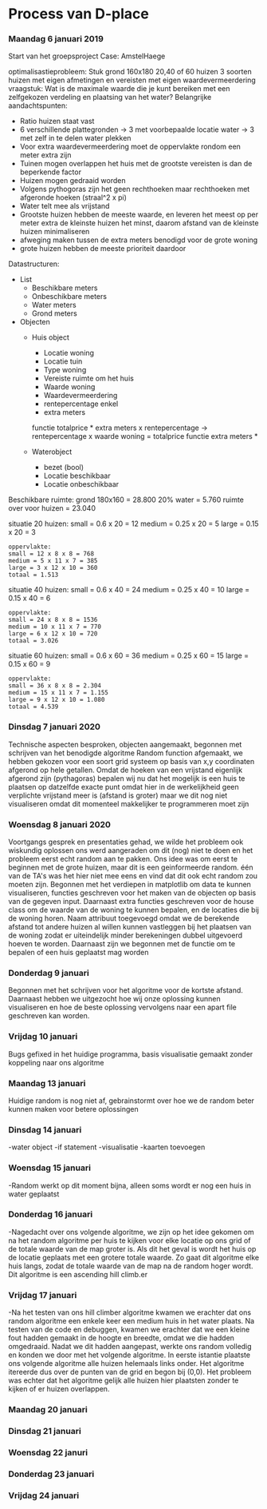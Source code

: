 # Process van D-place

### Maandag 6 januari 2019
Start van het groepsproject
Case: AmstelHaege

optimalisastieprobleem:
Stuk grond 160x180
20,40 of 60 huizen
3 soorten huizen met eigen afmetingen en vereisten met eigen waardevermeerdering
vraagstuk: Wat is de maximale waarde die je kunt bereiken met een zelfgekozen verdeling en plaatsing van het water?
Belangrijke aandachtspunten:
- Ratio huizen staat vast
- 6 verschillende plattegronden -> 3 met voorbepaalde locatie water -> 3 met zelf in te delen water plekken
- Voor extra waardevermeerdering moet de oppervlakte rondom een meter extra zijn
- Tuinen mogen overlappen het huis met de grootste vereisten is dan de beperkende factor
- Huizen mogen gedraaid worden
- Volgens pythogoras zijn het geen rechthoeken maar rechthoeken met afgeronde hoeken (straal^2 x pi)
- Water telt mee als vrijstand
- Grootste huizen hebben de meeste waarde, en leveren het meest op per meter extra de kleinste huizen het minst, daarom afstand van de kleinste huizen minimaliseren
- afweging maken tussen de extra meters benodigd voor de grote woning
- grote huizen hebben de meeste prioriteit daardoor

Datastructuren:
- List
    - Beschikbare meters
    - Onbeschikbare meters
    - Water meters
    - Grond meters
- Objecten
    - Huis object
        - Locatie woning
        - Locatie tuin
        - Type woning
        - Vereiste ruimte om het huis
        - Waarde woning
        - Waardevermeerdering
        - rentepercentage enkel
        - extra meters

        functie totalprice
            * extra meters x rentepercentage -> rentepercentage x waarde woning = totalprice
        functie extra meters
            * 
    - Waterobject
        - bezet (bool)
        - Locatie beschikbaar
        - Locatie onbeschikbaar

Beschikbare ruimte:
grond 180x160 = 28.800
20% water = 5.760
ruimte over voor huizen = 23.040

situatie 20 huizen:
    small = 0.6 x 20 = 12
    medium = 0.25 x 20 = 5
    large = 0.15 x 20 = 3

    oppervlakte:
    small = 12 x 8 x 8 = 768
    medium = 5 x 11 x 7 = 385
    large = 3 x 12 x 10 = 360
    totaal = 1.513

situatie 40 huizen:
    small = 0.6 x 40 = 24
    medium = 0.25 x 40 = 10
    large = 0.15 x 40 = 6

    oppervlakte:
    small = 24 x 8 x 8 = 1536
    medium = 10 x 11 x 7 = 770
    large = 6 x 12 x 10 = 720
    totaal = 3.026

situatie 60 huizen:
    small = 0.6 x 60 = 36
    medium = 0.25 x 60 = 15
    large = 0.15 x 60 = 9

    oppervlakte:
    small = 36 x 8 x 8 = 2.304
    medium = 15 x 11 x 7 = 1.155
    large = 9 x 12 x 10 = 1.080
    totaal = 4.539
    
### Dinsdag 7 januari 2020
Technische aspecten besproken, objecten aangemaakt, begonnen met schrijven van het benodigde algoritme
Random function afgemaakt, we hebben gekozen voor een soort grid systeem op basis van x,y coordinaten afgerond op hele getallen.
Omdat de hoeken van een vrijstand eigenlijk afgerond zijn (pythagoras) bepalen wij nu dat het mogelijk is een huis te plaatsen op
datzelfde exacte punt omdat hier in de werkelijkheid geen verplichte vrijstand meer is (afstand is groter) maar we dit nog niet
visualiseren omdat dit momenteel makkelijker te programmeren moet zijn

### Woensdag 8 januari 2020
Voortgangs gesprek en presentaties gehad, we wilde het probleem ook wiskundig oplossen ons werd aangeraden om dit (nog) niet te doen en het probleem eerst echt random aan te pakken. Ons idee was om eerst te beginnen met de grote huizen, maar dit is een geinformeerde random. één van de TA's was het hier niet mee eens en vind dat dit ook echt random zou moeten zijn.
Begonnen met het verdiepen in matplotlib om data te kunnen visualiseren, functies geschreven voor het maken van de objecten op basis van de gegeven input. Daarnaast extra functies geschreven voor de house class om de waarde van de woning te kunnen bepalen, en de locaties die bij de woning horen. Naam attribuut toegevoegd omdat we de berekende afstand tot andere huizen al willen kunnen vastleggen bij het plaatsen van de woning zodat er uiteindelijk minder berekeningen dubbel uitgevoerd hoeven te worden. Daarnaast zijn we begonnen met de functie om te bepalen of een huis geplaatst mag worden

### Donderdag 9 januari
Begonnen met het schrijven voor het algoritme voor de kortste afstand. Daarnaast hebben we uitgezocht hoe wij onze oplossing kunnen visualiseren en hoe de beste oplossing vervolgens naar een apart file geschreven kan worden.

### Vrijdag 10 januari
Bugs gefixed in het huidige programma, basis visualisatie gemaakt zonder koppeling naar ons algoritme

### Maandag 13 januari
Huidige random is nog niet af, gebrainstormt over hoe we de random beter kunnen maken voor betere oplossingen

### Dinsdag 14 januari
-water object
-if statement
-visualisatie
-kaarten toevoegen

### Woensdag 15 januari
-Random werkt op dit moment bijna, alleen soms wordt er nog een huis in water geplaatst


### Donderdag 16 januari
-Nagedacht over ons volgende algoritme, we zijn op het idee gekomen om na het random algoritme per huis te kijken voor elke locatie op ons grid of de totale waarde van de map groter is. Als dit het geval is wordt het huis op de locatie geplaats met een grotere totale waarde. Zo gaat dit algoritme elke huis langs, zodat de totale waarde van de map na de random hoger wordt. Dit algoritme is een ascending hill climb.er

### Vrijdag 17 januari
-Na het testen van ons hill climber algoritme kwamen we erachter dat ons random algoritme een enkele keer een medium huis in het water plaats. Na testen van de code en debuggen, kwamen we erachter dat we een kleine fout hadden gemaakt in de hoogte en breedte, omdat we die hadden omgedraaid. Nadat we dit hadden aangepast, werkte ons random volledig en konden we door met het volgende algoritme. In eerste istantie plaatste ons volgende algoritme alle huizen helemaals links onder. Het algoritme itereerde dus over de punten van de grid en begon bij (0,0). Het probleem was echter dat het algoritme gelijk alle huizen hier plaatsten zonder te kijken of er huizen overlappen.

### Maandag 20 januari


### Dinsdag 21 januari

### Woensdag 22 januri

### Donderdag 23 januari

### Vrijdag 24 januari
